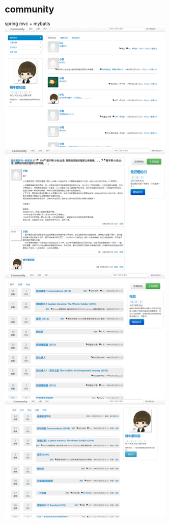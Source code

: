 # community
spring mvc + mybatis
 ![image](https://raw.githubusercontent.com/SnailKnows/community/master/screenshot/home.png)
 ![image](https://raw.githubusercontent.com/SnailKnows/community/master/screenshot/post.png)
 ![image](https://raw.githubusercontent.com/SnailKnows/community/master/screenshot/group.png)
 ![image](https://raw.githubusercontent.com/SnailKnows/community/master/screenshot/user.png)
